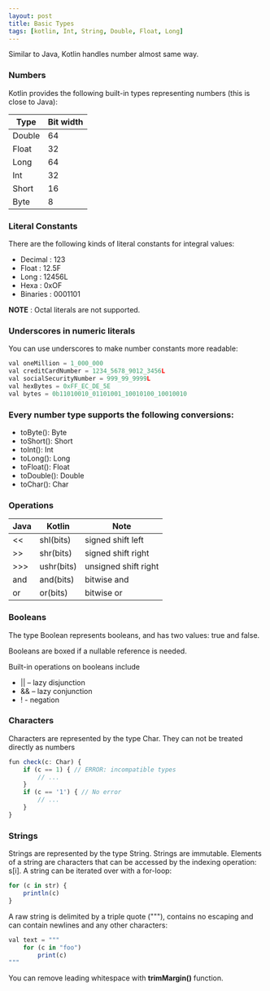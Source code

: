 ```yaml
---
layout: post
title: Basic Types
tags: [kotlin, Int, String, Double, Float, Long]
---
```


Similar to Java, Kotlin handles number almost same way.


### Numbers

Kotlin provides the following built-in types representing numbers (this is close to Java):

| Type | Bit width |
| ------ | ------ |
|Double  |    64 |
|Float   |    32 |
|Long   |    64 |
|Int    |    32 |
|Short  |    16 |
|Byte   |     8 |

### Literal Constants

There are the following kinds of literal constants for integral values:

 - Decimal  : 123
 - Float    : 12.5F
 - Long     : 12456L
 - Hexa     : 0xOF
 - Binaries : 0001101

 **NOTE** : Octal literals are not supported.

 ### Underscores in numeric literals

 You can use underscores to make number constants more readable:

 ```javascript
 val oneMillion = 1_000_000
val creditCardNumber = 1234_5678_9012_3456L
val socialSecurityNumber = 999_99_9999L
val hexBytes = 0xFF_EC_DE_5E
val bytes = 0b11010010_01101001_10010100_10010010
````

### Every number type supports the following conversions:

- toByte(): Byte
- toShort(): Short
- toInt(): Int
- toLong(): Long
- toFloat(): Float
- toDouble(): Double
- toChar(): Char

### Operations

| Java | Kotlin | Note |
| ------ | ------ |--------|
|  <<    | shl(bits) |signed shift left|
|  >>    | shr(bits) |signed shift right|
|  >>>   | ushr(bits)|unsigned shift right|
|  and   | and(bits) | bitwise and |
|  or    | or(bits)  | bitwise or |

### Booleans

The type Boolean represents booleans, and has two values: true and false.

Booleans are boxed if a nullable reference is needed.

Built-in operations on booleans include

- || – lazy disjunction
- && – lazy conjunction
- ! - negation

### Characters

Characters are represented by the type Char. They can not be treated directly as numbers

```javascript
fun check(c: Char) {
    if (c == 1) { // ERROR: incompatible types
        // ...
    }
    if (c == '1') { // No error
        // ...
    }
}
````

### Strings

Strings are represented by the type String. Strings are immutable. Elements of a string are characters that can be accessed by the indexing operation: s[i]. A string can be iterated over with a for-loop:

```javascript
for (c in str) {
    println(c)
}
```

A raw string is delimited by a triple quote ("""), contains no escaping and can contain newlines and any other characters:

```javascript
val text = """
    for (c in "foo")
        print(c)
"""
```

You can remove leading whitespace with **trimMargin()** function.










